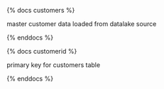 {% docs customers %}

master customer data loaded from datalake source

{% enddocs %}

{% docs customerid %}

primary key for  customers table

{% enddocs %}